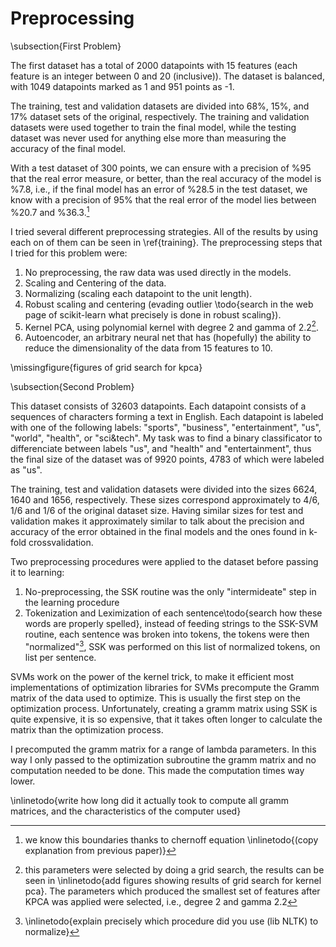# Preprocessing #

\subsection{First Problem}

The first dataset has a total of 2000 datapoints with 15 features (each feature is an
integer between 0 and 20 (inclusive)). The dataset is balanced, with 1049 datapoints
marked as 1 and 951 points as -1.

The training, test and validation datasets are divided into 68%, 15%, and 17% dataset
sets of the original, respectively. The training and validation datasets were used
together to train the final model, while the testing dataset was never used for anything
else more than measuring the accuracy of the final model.

With a test dataset of 300 points, we can ensure with a precision of %95 that the real
error measure, or better, than the real accuracy of the model is %7.8, i.e., if the final
model has an error of %28.5 in the test dataset, we know with a precision of 95% that the
real error of the model lies between %20.7 and %36.3.[^calculations]

[^calculations]: we know this boundaries thanks to chernoff equation \inlinetodo{(copy
  explanation from previous paper)}

<!--
   ->>> from math import log, sqrt
   ->>> err = 0.012
   ->>> 1/(2*err**2) * log(2/.05)
   -12808.60921567339 # size of test file if we wanted to the error to not change more than 1.2%
   ->>> N = 300
   ->>> sqrt( log(2/.05)/(2*N) )
   -0.07841002756996855 # error range :S
   -->

I tried several different preprocessing strategies. All of the results by using each on of
them can be seen in \ref{training}. The preprocessing steps that I tried for this problem
were:

1. No preprocessing, the raw data was used directly in the models.
2. Scaling and Centering of the data.
3. Normalizing (scaling each datapoint to the unit length).
4. Robust scaling and centering (evading outlier \todo{search in the web page of
   scikit-learn what precisely is done in robust scaling}).
5. Kernel PCA, using polynomial kernel with degree 2 and gamma of 2.2[^kpca].
6. Autoencoder, an arbitrary neural net that has (hopefully) the ability to reduce the
   dimensionality of the data from 15 features to 10.

[^kpca]: this parameters were selected by doing a grid search, the results can be seen in
  \inlinetodo{add figures showing results of grid search for kernel pca}. The parameters
  which produced the smallest set of features after KPCA was applied were selected, i.e.,
  degree 2 and gamma 2.2

\missingfigure{figures of grid search for kpca}

\subsection{Second Problem}

This dataset consists of 32603 datapoints. Each datapoint consists of a sequences of
characters forming a text in English. Each datapoint is labeled with one of the following
labels: "sports", "business", "entertainment", "us", "world", "health", or "sci&tech". My
task was to find a binary classificator to differenciate between labels "us", and "health"
and "entertainment", thus the final size of the dataset was of 9920 points, 4783 of which
were labeled as "us".

The training, test and validation datasets were divided into the sizes 6624, 1640 and
1656, respectively. These sizes correspond approximately to 4/6, 1/6 and 1/6 of the
original dataset size. Having similar sizes for test and validation makes it approximately
similar to talk about the precision and accuracy of the error obtained in the final models
and the ones found in k-fold crossvalidation.

Two preprocessing procedures were applied to the dataset before passing it to learning:

1. No-preprocessing, the SSK routine was the only "intermideate" step in the learning procedure
2. Tokenization and Leximization of each sentence\todo{search how these words are properly
   spelled}, instead of feeding strings to the SSK-SVM routine, each sentence was broken
   into tokens, the tokens were then "normalized"[^normtokens], SSK was performed on this
   list of normalized tokens, on list per sentence.

[^normtokens]: \inlinetodo{explain precisely which procedure did you use (lib NLTK) to
  normalize}

SVMs work on the power of the kernel trick, to make it efficient most implementations of
optimization libraries for SVMs precompute the Gramm matrix of the data used to optimize.
This is usually the first step on the optimization process. Unfortunately, creating a
gramm matrix using SSK is quite expensive, it is so expensive, that it takes often longer
to calculate the matrix than the optimization process.

I precomputed the gramm matrix for a range of lambda parameters. In this way I only passed
to the optimization subroutine the gramm matrix and no computation needed to be done. This
made the computation times way lower.

\inlinetodo{write how long did it actually took to compute all gramm matrices, and the
characteristics of the computer used}

<!--
   ->>> from math import log, sqrt
   ->>> N = 1640
   ->>> sqrt( log(2/.05)/(2*N) )
   -0.03353592655879196
   -->

<!-- vim:set filetype=markdown.pandoc : -->
